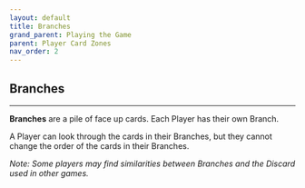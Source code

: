 ```yaml
---
layout: default
title: Branches
grand_parent: Playing the Game
parent: Player Card Zones
nav_order: 2
---
```



## Branches

---

**Branches** are a pile of face up cards. Each Player has their own Branch.  

A Player can look through the cards in their Branches, but they cannot change the order of the cards in their Branches.

*Note: Some players may find similarities between Branches and the Discard used in other games.*